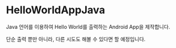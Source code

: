 # HelloWorldAppJava
Java 언어를 이용하여 Hello World를 출력하는 Android App을 제작합니다.

단순 출력 뿐만 아니라, 다른 시도도 해볼 수 있다면 할 예정입니다.

